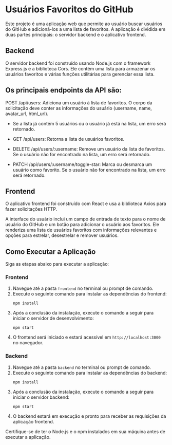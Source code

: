 # Usuários Favoritos do GitHub

Este projeto é uma aplicação web que permite ao usuário buscar usuários do GitHub e adicioná-los a uma lista de favoritos. A aplicação é dividida em duas partes principais: o servidor backend e o aplicativo frontend.

## Backend

O servidor backend foi construído usando Node.js com o framework Express.js e a biblioteca Cors. Ele contém uma lista para armazenar os usuários favoritos e várias funções utilitárias para gerenciar essa lista.

## Os principais endpoints da API são:

POST /api/users: Adiciona um usuário à lista de favoritos. O corpo da solicitação deve conter as informações do usuário (username, name, avatar_url, html_url). 

- Se a lista já contém 5 usuários ou o usuário já está na lista, um erro será retornado.

- GET /api/users: Retorna a lista de usuários favoritos.

- DELETE /api/users/:username: Remove um usuário da lista de favoritos. Se o usuário não for encontrado na lista, um erro será retornado.

- PATCH /api/users/:username/toggle-star: Marca ou desmarca um usuário como favorito. Se o usuário não for encontrado na lista, um erro será retornado.

## Frontend
O aplicativo frontend foi construído com React e usa a biblioteca Axios para fazer solicitações HTTP.

A interface do usuário inclui um campo de entrada de texto para o nome de usuário do GitHub e um botão para adicionar o usuário aos favoritos. Ele renderiza uma lista de usuários favoritos com informações relevantes e opções para estrelar, desestrelar e remover usuários.

## Como Executar a Aplicação

Siga as etapas abaixo para executar a aplicação:

### Frontend

1. Navegue até a pasta `frontend` no terminal ou prompt de comando.
2. Execute o seguinte comando para instalar as dependências do frontend:
   ```
   npm install
   ```
3. Após a conclusão da instalação, execute o comando a seguir para iniciar o servidor de desenvolvimento:
   ```
   npm start
   ```
4. O frontend será iniciado e estará acessível em `http://localhost:3000` no navegador.

### Backend

1. Navegue até a pasta `backend` no terminal ou prompt de comando.
2. Execute o seguinte comando para instalar as dependências do backend:
   ```
   npm install
   ```
3. Após a conclusão da instalação, execute o comando a seguir para iniciar o servidor backend:
   ```
   npm start
   ```
4. O backend estará em execução e pronto para receber as requisições da aplicação frontend.

Certifique-se de ter o Node.js e o npm instalados em sua máquina antes de executar a aplicação.
